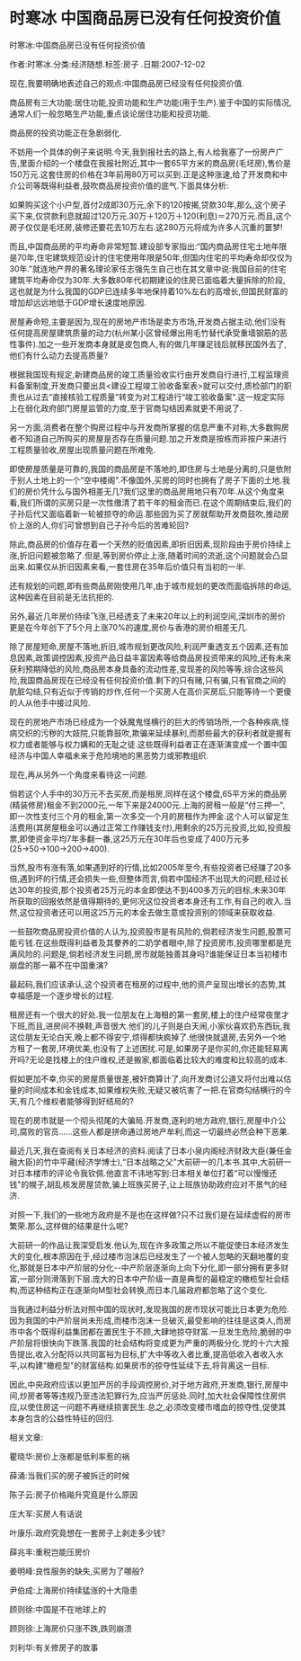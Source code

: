 # 时寒冰  中国商品房已没有任何投资价值    
    
时寒冰:中国商品房已没有任何投资价值    
作者:时寒冰.分类:经济随想.标签:房子 .日期:2007-12-02    
现在,我要明确地表述自己的观点:中国商品房已经没有任何投资价值.    
商品房有三大功能:居住功能,投资功能和生产功能(用于生产).鉴于中国的实际情况,通常人们一般忽略生产功能,重点谈论居住功能和投资功能.    
商品房的投资功能正在急剧弱化.    
不妨用一个具体的例子来说明.今天,我到报社去的路上,有人给我塞了一份房产广告,里面介绍的一个楼盘在我报社附近,其中一套65平方米的商品房(毛坯房),售价是150万元.这套住房的价格在3年前用80万可以买到.正是这种涨速,给了开发商和中介公司等既得利益者,鼓吹商品房投资价值的底气.下面具体分析:    
如果购买这个小户型,首付2成即30万元,余下的120按揭,贷款30年,那么,这个房子买下来,仅贷款利息就超过120万元.30万＋120万＋120(利息)＝270万元.而且,这个房子仅仅是毛坯房,装修还要花去10万左右.这280万元将成为许多人沉重的噩梦!    
而且,中国商品房的平均寿命非常短暂.建设部专家指出:“国内商品房住宅土地年限是70年,住宅建筑规范设计的住宅使用年限是50年,但国内住宅的平均寿命却仅仅为30年."就连地产界的著名理论家任志强先生自己也在其文章中说:我国目前的住宅建筑平均寿命仅为30年.大多数80年代初期建设的住房已面临着大量拆除的阶段,这也就是为什么我国的GDP已连续多年地保持着10%左右的高增长,但国民财富的增加却远远地低于GDP增长速度地原因.    
房屋寿命短,主要是因为,现在的房地产市场是卖方市场,开发商占据主动,他们没有任何提高房屋建筑质量的动力(杭州某小区曾经爆出用毛竹替代承受重墙钢筋的恶性事件).加之一些开发商本身就是皮包商人,有的做几年赚足钱后就移民国外去了,他们有什么动力去提高质量?    
根据我国现有规定,新建商品房的竣工质量验收实行由开发商自行进行,工程监理资料备案制度,开发商只要出具<建设工程竣工验收备案表>就可以交付,质检部门的职责也从过去“直接核验工程质量"转变为对工程进行“竣工验收备案".这一规定实际上在弱化政府部门房屋监管的力度,至于官商勾结因素就更不用说了.    
另一方面,消费者在整个购房过程中与开发商所掌握的信息严重不对称,大多数购房者不知道自己所购买的房屋是否存在质量问题.加之开发商是按栋而非按户来进行工程质量验收,房屋出现质量问题在所难免.    
即使房屋质量是可靠的,我国的商品房是不落地的,即住房与土地是分离的,只是依附于别人土地上的一个“空中楼阁".不像国外,买房的同时也拥有了房子下面的土地.我们的房价凭什么与国外相差无几?我们这里的商品房用地只有70年.从这个角度来看,我们所谓的买房只是一次性缴清了若干年的租金而已.在这个周期结束后,我们的子孙后代又面临着新一轮被掠夺的命运.那些因为买了房就帮助开发商鼓吹,推动房价上涨的人,你们可曾想到自己子孙今后的苦难轮回?    
除此,商品房的价值存在着一个天然的贬值因素,即折旧因素,现阶段由于房价持续上涨,折旧问题被忽略了.但是,等到房价停止上涨,随着时间的流逝,这个问题就会凸显出来.如果仅从折旧因素来看,一套住房在35年后价值只有当初的一半.    
还有规划的问题,即有些商品房刚使用几年,由于城市规划的更改而面临拆除的命运,这种因素在目前是无法抗拒的.    
另外,最近几年房价持续飞涨,已经透支了未来20年以上的利润空间,深圳市的房价更是在今年创下了5个月上涨70%的速度,房价与香港的房价相差无几.    
除了房屋短命,房屋不落地,折旧,城市规划更改风险,利润严重透支五个因素,还有加息因素,政策调控因素,投资产品日益丰富因素等给商品房投资带来的风险,还有未来获利预期降低的风险,商品房本身具备的流动性差,变现差的风险等等,综合这些风险,我国商品房现在已经没有任何投资价值.剩下的只有赌,只有骗,只有官商之间的肮脏勾结,只有近似于传销的炒作,任何一个买房人在高价买房后,只能等待一个更傻的人从他手中接过风险.    
现在的房地产市场已经成为一个妖魔鬼怪横行的巨大的传销场所,一个各种疾病,怪病交织的污秽的大妓院,只能靠鼓吹,欺骗来延续暴利,而那些最大的获利者就是握有权力或者能够与权力媾和的无耻之徒.这些既得利益者正在逐渐演变成一个置中国经济与中国人幸福未来于危险境地的黑恶势力或邪教组织.    
现在,再从另外一个角度来看待这一问题.    
倘若这个人手中的30万元不去买房,而是租房,同样在这个楼盘,65平方米的商品房(精装修房)租金不到2000元,一年下来是24000元.上海的房租一般是“付三押一",即一次性支付三个月的租金,第一次多交一个月的房租作为押金.这个人可以留足生活费用(其房屋租金可以通过正常工作赚钱支付),用剩余的25万元投资,比如,投资股票,即使资金平均7年多翻一番,这25万元在30年后也变成了400万元多(25→50→100→200→400).    
当然,股市有涨有落,如果遇到好的行情,比如2005年至今,有些投资者已经赚了20多倍,遇到坏的行情,还会损失一些,但整体而言,倘若中国经济不出现大的问题,经过长达30年的投资,那个投资者25万元的本金即使达不到400多万元的目标,未来30年所获取的回报依然是值得期待的,更何况这位投资者本身还有工作,有自己的收入.当然,这位投资者还可以用这25万元的本金去做生意或投资别的领域来获取收益.    
一些鼓吹商品房投资价值的人认为,投资股市是有风险的,倘若经济发生问题,股票可能亏钱.在这些既得利益者及其豢养的二奶学者眼中,除了投资房市,投资哪里都是充满风险的.问题是,倘若经济发生问题,房市就能独善其身吗?谁能保证日本当初楼市崩盘的那一幕不在中国重演?    
最起码,我们应该承认,这个投资者在租房的过程中,他的资产呈现出增长的态势,其幸福感是一个逐步增长的过程.    
租房还有一个很大的好处.我一位朋友在上海租的第一套房,楼上的住户经常夜里才下班,而且,进房间不换鞋,声音很大.他们的儿子则是白天闹,小家伙喜欢扔东西玩,我这位朋友无论白天,晚上都不得安宁,烦得都快疯掉了.他很快就退房,去另外一个地方租了一套房,环境优美,也没有了上述困扰.可是,如果房子是你买的,你还能轻易离开吗?无论是找楼上的住户维权,还是搬家,都面临着比较大的难度和比较高的成本.    
假如更加不幸,你买的房屋质量很差,被奸商算计了,向开发商讨公道又将付出难以估量的时间成本和金钱成本,如果维权失败,无疑又被坑害了一把.在官商勾结横行的今天,有几个维权者能够得到好结局的?    
现在的房市就是一个彻头彻尾的大骗局.开发商,逐利的地方政府,银行,房屋中介公司,腐败的官员......这些人都是拼命通过房地产牟利,而这一切最终必然会种下恶果.    
最近几天,我在查阅有关日本经济的资料.阅读了日本小泉内阁经济财政大臣(兼任金融大臣)的竹中平藏(经济学博士),“日本战略之父"大前研一的几本书.其中,大前研一对日本楼市的评论令我钦佩.他直言不讳地写到:日本相关单位打着“可以慢慢还钱"的幌子,胡乱核发房屋贷款,骗上班族买房子,让上班族协助政府应对不景气的经济.    
对照一下,我们的一些地方政府是不是也在这样做?只不过我们是在延续虚假的房市繁荣.那么,这样做的结果是什么呢?    
大前研一的作品让我深受启发.他认为,现在许多政策之所以不能促使日本经济发生大的变化,根本原因在于,经过楼市泡沫后已经发生了一个被人忽略的天翻地覆的变化,那就是日本中产阶层的分化--中产阶层逐渐向上向下分化,即一部分拥有更多财富,一部分则滑落到下层.庞大的日本中产阶级一直是典型的最稳定的橄榄型社会结构,而这种结构正在逐渐向M型社会转换,而日本几届政府都忽略了这个变化.    
当我通过利益分析法对照中国的现状时,发现我国的房市现状可能比日本更为危险.因为我国的中产阶层尚未形成,而楼市泡沫一旦破灭,最受影响的往往是这类人,而房市中各个既得利益集团都在置民生于不顾,大肆地掠夺财富.一旦发生危险,脆弱的中产阶层将很快向下跌落.我国的社会结构将变成更为严重的两极分化.党的十六大报告提出,收入分配将以共同富裕为目标,扩大中等收入者比重,提高低收入者收入水平,以构建“橄榄型"的财富结构.如果房市的掠夺性延续下去,将背离这一目标.    
因此,中央政府应该以更加严厉的手段调控房价,对于地方政府,开发商,银行,房屋中间,炒房者等等违规乃至违法犯罪行为,应当严厉惩处.同时,加大社会保障性住房供应,以使住房这一问题不再继续损害民生.总之,必须改变楼市嗜血的掠夺性,促使其本身包含的公益性特征的回归.    
    
相关文章:    
瞿晓华:房价上涨都是低利率惹的祸    
薛涌:当我们买的房子被拆迁的时候    
陈子云:房子价格飚升究竟是什么原因    
庄大军:买房人有话说    
叶康乐:政府究竟想在一套房子上剥走多少钱?    
薛兆丰:重税岂能压房价    
姜明峰:良性服务的缺失,买房为了哪般?    
尹伯成:上海房价持续猛涨的十大隐患    
顾则徐:中国是不在地球上的    
顾则徐:上海房价只涨不跌,跌则崩溃    
刘利华:有关修房子的故事